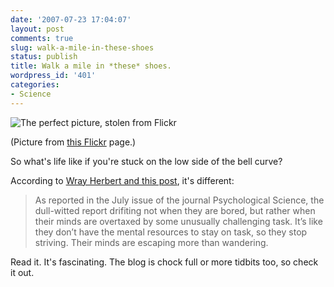 ```yaml
---
date: '2007-07-23 17:04:07'
layout: post
comments: true
slug: walk-a-mile-in-these-shoes
status: publish
title: Walk a mile in *these* shoes.
wordpress_id: '401'
categories:
- Science
---
```


![The perfect picture, stolen from Flickr](http://www.phfactor.net/wp-pics/428095553_9b5029851d_m.jpg)

(Picture from [this Flickr](http://flickr.com/photos/kenisia/428095553/) page.)

So what's life like if you're stuck on the low side of the bell curve?

According to [Wray Herbert and this post](http://www.psychologicalscience.org/onlyhuman/2007/07/plumbling-mediocre-mind.cfm), it's different:


> As reported in the July issue of the journal Psychological Science, the dull-witted report drifiting not when they are bored, but rather when their minds are overtaxed by some unusually challenging task. It’s like they don’t have the mental resources to stay on task, so they stop striving. Their minds are escaping more than wandering.


Read it. It's fascinating. The blog is chock full or more tidbits too, so check it out.
